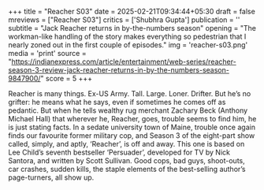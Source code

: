 +++
title = "Reacher S03"
date = 2025-02-21T09:34:44+05:30
draft = false
mreviews = ["Reacher S03"]
critics = ['Shubhra Gupta']
publication = ''
subtitle = "Jack Reacher returns in by-the-numbers season"
opening = "The workman-like handling of the story makes everything so pedestrian that I nearly zoned out in the first couple of episodes."
img = 'reacher-s03.png'
media = 'print'
source = "https://indianexpress.com/article/entertainment/web-series/reacher-season-3-review-jack-reacher-returns-in-by-the-numbers-season-9847900/"
score = 5
+++

Reacher is many things. Ex-US Army. Tall. Large. Loner. Drifter. But he’s no grifter: he means what he says, even if sometimes he comes off as pedantic. But when he tells wealthy rug merchant Zachary Beck (Anthony Michael Hall) that wherever he, Reacher, goes, trouble seems to find him, he is just stating facts. In a sedate university town of Maine, trouble once again finds our favourite former military cop, and Season 3 of the eight-part show called, simply, and aptly, ‘Reacher’, is off and away. This one is based on Lee Child’s seventh bestseller ‘Persuader’, developed for TV by Nick Santora, and written by Scott Sullivan. Good cops, bad guys, shoot-outs, car crashes, sudden kills, the staple elements of the best-selling author’s page-turners, all show up.
